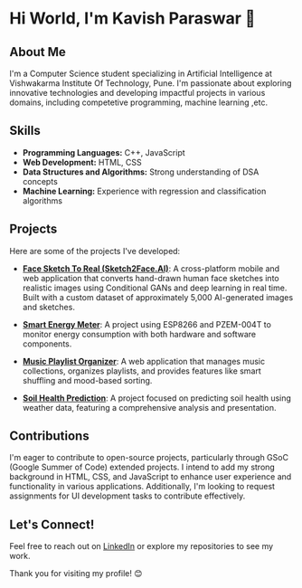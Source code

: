 # Hi World, I'm Kavish Paraswar 👋

## About Me
I'm a Computer Science student specializing in Artificial Intelligence at Vishwakarma Institute Of Technology, Pune. I'm passionate about exploring innovative technologies and developing impactful projects in various domains, including competetive programming, machine learning ,etc.

## Skills
- **Programming Languages:** C++, JavaScript
- **Web Development:** HTML, CSS
- **Data Structures and Algorithms:** Strong understanding of DSA concepts
- **Machine Learning:** Experience with regression and classification algorithms

## Projects
Here are some of the projects I've developed:

- **[Face Sketch To Real (Sketch2Face.AI)](https://github.com/yourusername/sketch2face)**: A cross-platform mobile and web application that converts hand-drawn human face sketches into realistic images using Conditional GANs and deep learning in real time. Built with a custom dataset of approximately 5,000 AI-generated images and sketches.

- **[Smart Energy Meter](https://github.com/yourusername/smart-energy-meter)**: A project using ESP8266 and PZEM-004T to monitor energy consumption with both hardware and software components.

- **[Music Playlist Organizer](https://github.com/yourusername/music-playlist-organizer)**: A web application that manages music collections, organizes playlists, and provides features like smart shuffling and mood-based sorting.

- **[Soil Health Prediction](https://github.com/yourusername/soil-health-prediction)**: A project focused on predicting soil health using weather data, featuring a comprehensive analysis and presentation.

## Contributions
I'm eager to contribute to open-source projects, particularly through GSoC (Google Summer of Code) extended projects. I intend to add my strong background in HTML, CSS, and JavaScript to enhance user experience and functionality in various applications. Additionally, I'm looking to request assignments for UI development tasks to contribute effectively.

## Let's Connect!
Feel free to reach out on [LinkedIn](https://www.linkedin.com/in/kavish-paraswar-3763ba2a3/) or explore my repositories to see my work.

Thank you for visiting my profile! 😊
